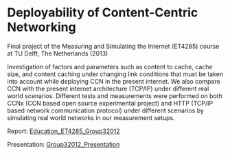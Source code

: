Deployability of Content-Centric Networking
======

Final project of the Measuring and Simulating the Internet (ET4285) course at TU Delft, The Netherlands (2013)

Investigation of factors and parameters such as content to cache, cache size, and content caching
under changing link conditions that must be taken into account while deploying CCN in the present internet. We also compare CCN with the present internet architecture (TCP/IP) under different real world scenarios. Different tests and measurements were performed on both CCNx (CCN based open source experimental project) and HTTP (TCP/IP based network communication protocol) under different scenarios by simulating real world networks in our measurement setups.

Report: [Education_ET4285_Group32012](Report/Education_ET4285_Group32012.pdf)

Presentation: [Group32012_Presentation](Presentation/Group32012_Presentation.pdf)
